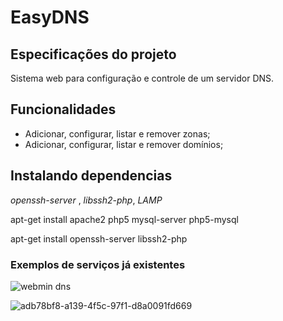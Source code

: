 # EasyDNS

## Especificações do projeto

Sistema web para configuração e controle de um servidor DNS.

## Funcionalidades

* Adicionar, configurar, listar e remover zonas;
* Adicionar, configurar, listar e remover domínios;

## Instalando dependencias

*openssh-server* , *libssh2-php*, *LAMP*

apt-get install apache2  php5  mysql-server php5-mysql

apt-get install openssh-server libssh2-php


### Exemplos de serviços já existentes

![webmin dns](https://cloud.githubusercontent.com/assets/20363378/17383594/28f15b1e-59ad-11e6-9584-0c1d1459429e.png)

![adb78bf8-a139-4f5c-97f1-d8a0091fd669](https://cloud.githubusercontent.com/assets/20363378/17383610/3c08d8bc-59ad-11e6-9610-9c384902a9c9.png)

